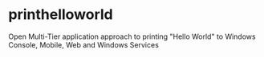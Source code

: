 # printhelloworld

Open Multi-Tier application approach to printing "Hello World" to Windows Console, Mobile, Web and Windows Services
